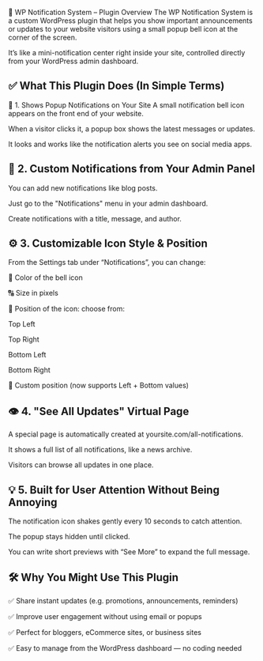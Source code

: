 🔔 WP Notification System – Plugin Overview
The WP Notification System is a custom WordPress plugin that helps you show important announcements or updates to your website visitors using a small popup bell icon at the corner of the screen.

It’s like a mini-notification center right inside your site, controlled directly from your WordPress admin dashboard.



<h2>✅ What This Plugin Does (In Simple Terms)</h2>

📢 1. Shows Popup Notifications on Your Site
A small notification bell icon appears on the front end of your website.

When a visitor clicks it, a popup box shows the latest messages or updates.

It looks and works like the notification alerts you see on social media apps.


<h2>📝 2. Custom Notifications from Your Admin Panel</h2>
You can add new notifications like blog posts.

Just go to the "Notifications" menu in your admin dashboard.

Create notifications with a title, message, and author.

<h2>⚙️ 3. Customizable Icon Style & Position</h2>
From the Settings tab under “Notifications”, you can change:

🔴 Color of the bell icon

🔠 Size in pixels

📍 Position of the icon: choose from:

Top Left

Top Right

Bottom Left

Bottom Right

🔧 Custom position (now supports Left + Bottom values)


<h2>👁️ 4. "See All Updates" Virtual Page</h2>
A special page is automatically created at yoursite.com/all-notifications.

It shows a full list of all notifications, like a news archive.

Visitors can browse all updates in one place.

<h2>💡 5. Built for User Attention Without Being Annoying</h2>
The notification icon shakes gently every 10 seconds to catch attention.

The popup stays hidden until clicked.

You can write short previews with “See More” to expand the full message.

<h2>🛠️ Why You Might Use This Plugin</h2>
✅ Share instant updates (e.g. promotions, announcements, reminders)

✅ Improve user engagement without using email or popups

✅ Perfect for bloggers, eCommerce sites, or business sites

✅ Easy to manage from the WordPress dashboard — no coding needed

